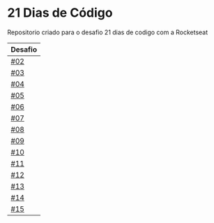 # 21 Dias de Código
Repositorio criado para o desafio 21 dias de codigo com a Rocketseat

| Desafio |
|--|
| [#02](https://ovictorlelis.github.io/21-dias-de-codigo/dia-02/) |
| [#03](https://ovictorlelis.github.io/21-dias-de-codigo/dia-03/) |
| [#04](https://ovictorlelis.github.io/21-dias-de-codigo/dia-04/) |
| [#05](https://ovictorlelis.github.io/21-dias-de-codigo/dia-05/) |
| [#06](https://ovictorlelis.github.io/21-dias-de-codigo/dia-06/) |
| [#07](https://ovictorlelis.github.io/21-dias-de-codigo/dia-07/) |
| [#08](https://ovictorlelis.github.io/21-dias-de-codigo/dia-08/) |
| [#09](https://ovictorlelis.github.io/21-dias-de-codigo/dia-09/) |
| [#10](https://ovictorlelis.github.io/21-dias-de-codigo/dia-10/) |
| [#11](https://ovictorlelis.github.io/21-dias-de-codigo/dia-11/) |
| [#12](https://ovictorlelis.github.io/21-dias-de-codigo/dia-12/) |
| [#13](https://ovictorlelis.github.io/21-dias-de-codigo/dia-13/) |
| [#14](https://ovictorlelis.github.io/21-dias-de-codigo/dia-14/) |
| [#15](https://ovictorlelis.github.io/21-dias-de-codigo/dia-15/) |
